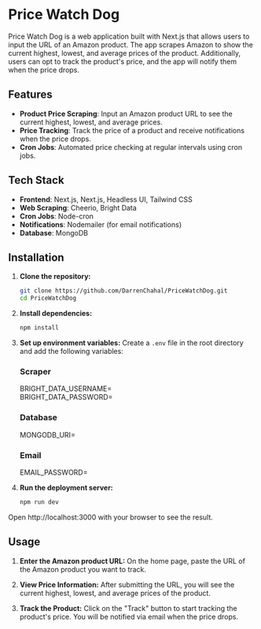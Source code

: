 <!-- This is a [Next.js](https://nextjs.org/) project bootstrapped with [`create-next-app`](https://github.com/vercel/next.js/tree/canary/packages/create-next-app).

## Getting Started

First, run the development server:

```bash
npm run dev
# or
yarn dev
# or
pnpm dev
# or
bun dev
```

Open [http://localhost:3000](http://localhost:3000) with your browser to see the result.

You can start editing the page by modifying `app/page.tsx`. The page auto-updates as you edit the file.

This project uses [`next/font`](https://nextjs.org/docs/basic-features/font-optimization) to automatically optimize and load Inter, a custom Google Font.

## Learn More

To learn more about Next.js, take a look at the following resources:

- [Next.js Documentation](https://nextjs.org/docs) - learn about Next.js features and API.
- [Learn Next.js](https://nextjs.org/learn) - an interactive Next.js tutorial.

You can check out [the Next.js GitHub repository](https://github.com/vercel/next.js/) - your feedback and contributions are welcome!

## Deploy on Vercel

The easiest way to deploy your Next.js app is to use the [Vercel Platform](https://vercel.com/new?utm_medium=default-template&filter=next.js&utm_source=create-next-app&utm_campaign=create-next-app-readme) from the creators of Next.js.

Check out our [Next.js deployment documentation](https://nextjs.org/docs/deployment) for more details. -->




# Price Watch Dog

Price Watch Dog is a web application built with Next.js that allows users to input the URL of an Amazon product. The app scrapes Amazon to show the current highest, lowest, and average prices of the product. Additionally, users can opt to track the product's price, and the app will notify them when the price drops.

## Features

- **Product Price Scraping**: Input an Amazon product URL to see the current highest, lowest, and average prices.
- **Price Tracking**: Track the price of a product and receive notifications when the price drops.
- **Cron Jobs**: Automated price checking at regular intervals using cron jobs.

## Tech Stack

- **Frontend**: Next.js, Next.js, Headless UI, Tailwind CSS
- **Web Scraping**: Cheerio, Bright Data
- **Cron Jobs**: Node-cron
- **Notifications**: Nodemailer (for email notifications)
- **Database**: MongoDB

## Installation

1. **Clone the repository:**
   ```sh
   git clone https://github.com/DarrenChahal/PriceWatchDog.git
   cd PriceWatchDog
2. **Install dependencies:**
    ```sh
    npm install
3. **Set up environment variables:**
    Create a `.env` file in the root directory and add the following variables:

    ### Scraper
    BRIGHT_DATA_USERNAME= \
    BRIGHT_DATA_PASSWORD=

    ### Database
    MONGODB_URI=

    ### Email
    EMAIL_PASSWORD=

4. **Run the deployment server:**
    ```sh
    npm run dev
Open http://localhost:3000 with your browser to see the result.

## Usage

1. **Enter the Amazon product URL:**
   On the home page, paste the URL of the Amazon product you want to track.

2. **View Price Information:**
   After submitting the URL, you will see the current highest, lowest, and average prices of the product.

3. **Track the Product:**
   Click on the "Track" button to start tracking the product's price. You will be notified via email when the price drops.


